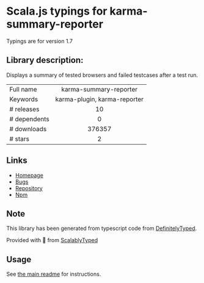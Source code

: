 
# Scala.js typings for karma-summary-reporter

Typings are for version 1.7

## Library description:
Displays a summary of tested browsers and failed testcases after a test run.

|                    |                 |
| ------------------ | :-------------: |
| Full name          | karma-summary-reporter |
| Keywords           | karma-plugin, karma-reporter |
| # releases         | 10 |
| # dependents       | 0 |
| # downloads        | 376357 |
| # stars            | 2 |

## Links
- [Homepage](https://github.com/sth/karma-summary-reporter#readme)
- [Bugs](https://github.com/sth/karma-summary-reporter/issues)
- [Repository](https://github.com/sth/karma-summary-reporter)
- [Npm](https://www.npmjs.com/package/karma-summary-reporter)
    


## Note
This library has been generated from typescript code from [DefinitelyTyped](https://definitelytyped.org).

Provided with :purple_heart: from [ScalablyTyped](https://github.com/oyvindberg/ScalablyTyped)

## Usage
See [the main readme](../../readme.md) for instructions.


